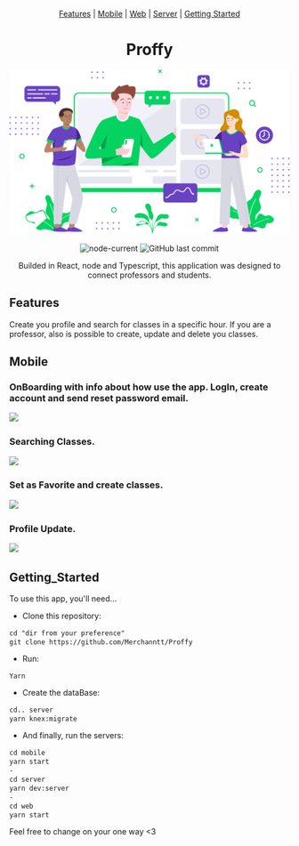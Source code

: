 <div align="center">

[Features](#Features) |
[Mobile](#Mobile) |
[Web](#Web) |
[Server](#Server) |
[Getting Started](#Getting_Started)

# Proffy

<img src='./web/src/assets/images/landing.svg'/>

![node-current](https://img.shields.io/node/v/package)
![GitHub last commit](https://img.shields.io/github/last-commit/Merchanntt/Proffy)


Builded in React, node and Typescript, this application was designed to connect professors and students.

</div>

## Features

Create you profile and search for classes in a specific hour. If you are a professor, also is possible to create, update and delete you classes.

## Mobile

  
### OnBoarding with info about how use the app. LogIn, create account and send reset password email.
![](https://media.giphy.com/media/Vdieba0p0SMBSlofi3/giphy.gif)

### Searching Classes. <br />
![](https://media.giphy.com/media/UT5LzQHBrTLHc3cUsq/giphy.gif)

### Set as Favorite and create classes.  <br />
![](https://media.giphy.com/media/Q5cuVtFtH0kleHf1yH/giphy.gif)

### Profile Update.  <br />
![](https://media.giphy.com/media/J4bOvtwplmfSQpUHAH/giphy.gif)


## Getting_Started
To use this app, you'll need...

- Clone this repository: 
```shell
cd "dir from your preference"
git clone https://github.com/Merchanntt/Proffy
``` 
- Run: 
```shell
Yarn
```
- Create the dataBase:
```shell
cd.. server
yarn knex:migrate
```
- And finally, run the servers:
```shell
cd mobile
yarn start
-
cd server
yarn dev:server
-
cd web
yarn start
```

Feel free to change on your one way <3
